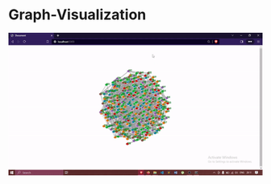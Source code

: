 # Graph-Visualization

![](https://github.com/arimax32/Graph-Visualization/blob/main/public/graph_vis.gif)
